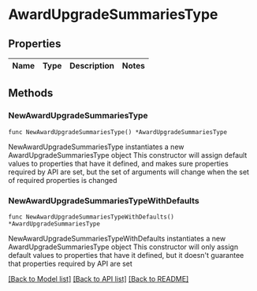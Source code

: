 # AwardUpgradeSummariesType

## Properties

Name | Type | Description | Notes
------------ | ------------- | ------------- | -------------

## Methods

### NewAwardUpgradeSummariesType

`func NewAwardUpgradeSummariesType() *AwardUpgradeSummariesType`

NewAwardUpgradeSummariesType instantiates a new AwardUpgradeSummariesType object
This constructor will assign default values to properties that have it defined,
and makes sure properties required by API are set, but the set of arguments
will change when the set of required properties is changed

### NewAwardUpgradeSummariesTypeWithDefaults

`func NewAwardUpgradeSummariesTypeWithDefaults() *AwardUpgradeSummariesType`

NewAwardUpgradeSummariesTypeWithDefaults instantiates a new AwardUpgradeSummariesType object
This constructor will only assign default values to properties that have it defined,
but it doesn't guarantee that properties required by API are set


[[Back to Model list]](../README.md#documentation-for-models) [[Back to API list]](../README.md#documentation-for-api-endpoints) [[Back to README]](../README.md)


